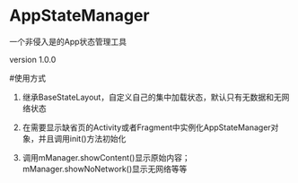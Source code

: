 # AppStateManager

一个非侵入是的App状态管理工具

version 1.0.0

#使用方式

1. 继承BaseStateLayout，自定义自己的集中加载状态，默认只有无数据和无网络状态

2. 在需要显示缺省页的Activity或者Fragment中实例化AppStateManager对象，并且调用init()方法初始化

3. 调用mManager.showContent()显示原始内容；mManager.showNoNetwork()显示无网络等等
